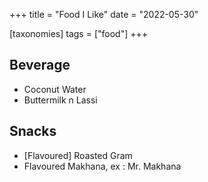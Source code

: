+++
title = "Food I Like"
date = "2022-05-30"

[taxonomies]
tags = ["food"]
+++


## Beverage
- Coconut Water
- Buttermilk n Lassi

## Snacks
- [Flavoured] Roasted Gram
- Flavoured Makhana, ex : Mr. Makhana

